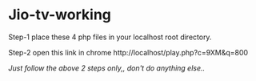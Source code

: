 # Jio-tv-working

Step-1 place these 4 php files in your localhost root directory.

Step-2 open this link in chrome http://localhost/play.php?c=9XM&q=800

*Just follow the above 2 steps only,, don't do anything else..*
